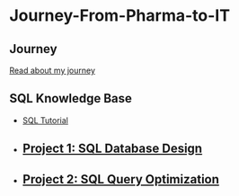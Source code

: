 # Journey-From-Pharma-to-IT

## Journey
[Read about my journey](Jorney.md) 

## SQL Knowledge Base

- [SQL Tutorial](SQL-Proficiency/README.md)
- ## [Project 1: SQL Database Design](sql_learnings/project1/README.md)
- ## [Project 2: SQL Query Optimization](sql_learnings/project2/README.md)

